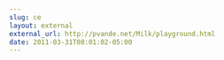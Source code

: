 ```yaml
---
slug: ce
layout: external
external_url: http://pvande.net/Milk/playground.html
date: 2011-03-31T08:01:02-05:00
---
```

